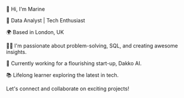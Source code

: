 👋 Hi, I'm Marine

🚀 Data Analyst | Tech Enthusiast

🌍 Based in London, UK

👨‍💻 I'm passionate about problem-solving, SQL, and creating awesome insights. 

💼 Currently working for a flourishing start-up, Dakko AI.

📚 Lifelong learner exploring the latest in tech.

Let's connect and collaborate on exciting projects!
